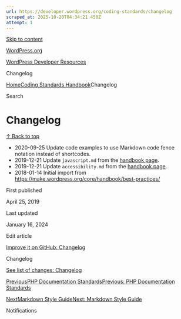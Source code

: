 ```yaml
---
url: https://developer.wordpress.org/coding-standards/changelog
scraped_at: 2025-10-20T04:34:21.450Z
attempt: 1
---
```


[Skip to content](https://developer.wordpress.org/coding-standards/changelog/#wp--skip-link--target)

[WordPress.org](https://wordpress.org/)

[WordPress Developer Resources](https://developer.wordpress.org/)

Changelog


[Home](https://developer.wordpress.org/)[Coding Standards Handbook](https://developer.wordpress.org/coding-standards/)Changelog

Search

# Changelog

[↑ Back to top](https://developer.wordpress.org/coding-standards/changelog/#wp--skip-link--target)

- 2020-09-25 Update code examples to use Markdown code fence notation instead of shortcodes.
- 2019-12-21 Update `javascript.md` from the [handbook page](https://make.wordpress.org/core/handbook/best-practices/coding-standards/javascript/).
- 2019-12-21 Update `accessibility.md` from the [handbook page](https://make.wordpress.org/core/handbook/best-practices/coding-standards/accessibility-coding-standards/).
- 2018-01-14 Initial import from https://make.wordpress.org/core/handbook/best-practices/

First published

April 25, 2019

Last updated

January 16, 2024

Edit article

[Improve it on GitHub: Changelog](https://github.com/WordPress/wpcs-docs/edit/master/changelog.md)

Changelog

[See list of changes: Changelog](https://github.com/WordPress/wpcs-docs/commits/master/changelog.md)

[PreviousPHP Documentation StandardsPrevious: PHP Documentation Standards](https://developer.wordpress.org/coding-standards/inline-documentation-standards/php/)

[NextMarkdown Style GuideNext: Markdown Style Guide](https://developer.wordpress.org/coding-standards/styleguide/)

Notifications